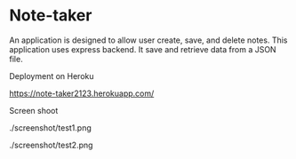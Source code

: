 # Note-taker

An application is designed to allow user create, save, and delete notes. 
This application uses express backend.
It save and retrieve data from a JSON file.

Deployment on Heroku

https://note-taker2123.herokuapp.com/


Screen shoot

./screenshot/test1.png

./screenshot/test2.png

